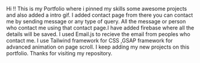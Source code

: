 Hi !!
This is my Portfolio where i pinned my skills some awesome projects and also added a intro gif.
I added contact page from there you can contact me by sending message or any type of query.
All the message or person who contact me using that contact page.I have added firebase where all the details will be saved.
I used Email.js to recieve the email from peoples who contact me.
I use Tailwind framework for CSS ,GSAP framework for advanced animation on page scroll.
I keep adding my new projects on this portfolio.
Thanks for visiting my repository.
